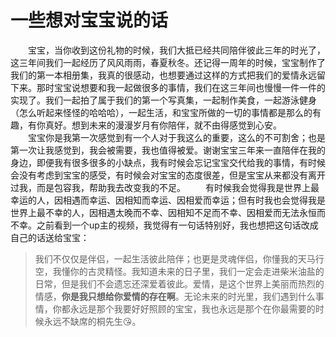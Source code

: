 # 一些想对宝宝说的话
&emsp;&emsp;宝宝，当你收到这份礼物的时候，我们大抵已经共同陪伴彼此三年的时光了，这三年间我们一起经历了风风雨雨，春夏秋冬。还记得一周年的时候，宝宝制作了我们的第一本相册集，我真的很感动，也想要通过这样的方式把我们的爱情永远留下来。那时宝宝说想要和我一起做很多的事情，我们在这三年间也慢慢一件一件的实现了。我们一起拍了属于我们的第一个写真集，一起制作美食，一起游泳健身（怎么听起来怪怪的哈哈哈），一起生活，和宝宝所做的一切的事情都是那么的有趣，有你真好。想到未来的漫漫岁月有你陪伴，就不由得感觉到心安。  
&emsp;&emsp;宝宝你是我第一次感觉到有一个人对于我这么的重要，这么的不可割舍；也是第一次让我感觉到，我会被需要，我也值得被爱。谢谢宝宝三年来一直陪伴在我的身边，即便我有很多很多的小缺点，我有时候会忘记宝宝交代给我的事情，有时候会没有考虑到宝宝的感受，有时候会对宝宝的态度很差，但是宝宝从来都没有离开过我，而是包容我，帮助我去改变我的不足。
&emsp;&emsp;有时候我会觉得我是世界上最幸运的人，因相遇而幸运、因相知而幸运、因相爱而幸运；但有时我也会觉得我是世界上最不幸的人，因相遇太晚而不幸、因相知不足而不幸、因相爱而无法永恒而不幸。之前看到一个up主的视频，我觉得有一句话特别好，我也想把这句话改成自己的话送给宝宝：  
>我们不仅仅是伴侣，一起生活彼此陪伴；也更是灵魂伴侣，你懂我的天马行空，我懂你的古灵精怪。我知道未来的日子里，我们一定会走进柴米油盐的日常，但是我们不会遗忘还深爱着彼此。爱情，是这个世界上美丽而热烈的情感，**你是我只想给你爱情的存在啊**。无论未来的时光里，我们遇到什么事情，你都永远是那个我要好好照顾的宝宝，我也永远是那个在你最需要的时候永远不缺席的桐先生😘。
